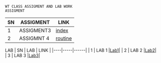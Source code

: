     WT CLASS ASSIGMENT AND LAB WORK
    ASSIGMENT 
    
| SN | ASSIGMENT | LINK |
|----|-----------|------|
| 1  | ASSIGMENT3| [index](./Assigment/Assigment%203/index.html) |   |
| 2  | ASSIGMNT 4|[routine](./Assigment/Assigment%204/routine.html)| 


LAB
| SN | LAB | LINK |
|----|-----|------|
| 1  | LAB 1 |[Lab1](./Lab/Lab%201/Lab1.html)|
| 2  | LAB 2 |[Lab2](./Lab/Lab%202/Lab%202.html)|
| 3  | LAB 3 |[Lab3](./Lab/Lab%203/Untitled-1.html)|
